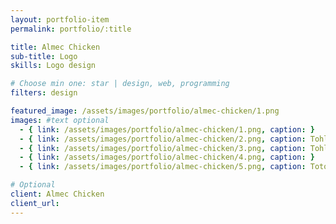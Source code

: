 ```yaml
---
layout: portfolio-item
permalink: portfolio/:title

title: Almec Chicken
sub-title: Logo
skills: Logo design

# Choose min one: star | design, web, programming
filters: design

featured_image: /assets/images/portfolio/almec-chicken/1.png
images: #text optional
  - { link: /assets/images/portfolio/almec-chicken/1.png, caption: }
  - { link: /assets/images/portfolio/almec-chicken/2.png, caption: Tohle je popisek }
  - { link: /assets/images/portfolio/almec-chicken/3.png, caption: Tohle je další popisek }
  - { link: /assets/images/portfolio/almec-chicken/4.png, caption: }
  - { link: /assets/images/portfolio/almec-chicken/5.png, caption: Toto je taktez popisek}

# Optional
client: Almec Chicken
client_url:
---
```

